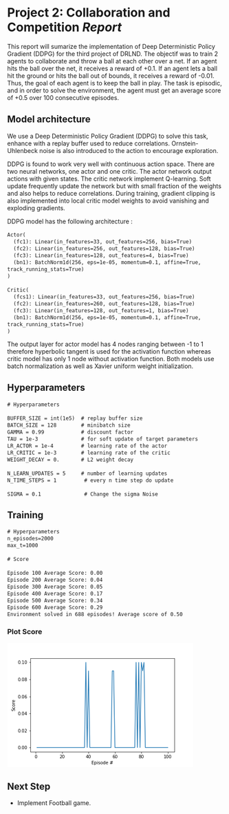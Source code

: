 # Project 2: Collaboration and Competition *Report*

This report will sumarize the implementation of Deep Deterministic Policy Gradient (DDPG) for the third project of DRLND.
The objectif was to train 2 agents to collaborate and throw a ball at each other over a net. If an agent hits the ball over the net, it receives a reward of +0.1.  If an agent lets a ball hit the ground or hits the ball out of bounds, it receives a reward of -0.01.  Thus, the goal of each agent is to keep the ball in play.
The task is episodic, and in order to solve the environment, the agent must get an average score of +0.5 over 100 consecutive episodes.

## Model architecture

We use a Deep Deterministic Policy Gradient (DDPG) to solve this task, enhance with a replay buffer used to reduce correlations. Ornstein-Uhlenbeck noise is also introduced to the action to encourage exploration.

DDPG is found to work very well with continuous action space.
There are two neural networks, one actor and one critic. The actor network output actions with given states. The critic network implement Q-learning.
Soft update frequently update the network but with small fraction of the weights and also helps to reduce correlations. During training, gradient clipping is also implemented into local critic model weights to avoid vanishing and exploding gradients.

DDPG model has the following architecture : 


```
Actor(
  (fc1): Linear(in_features=33, out_features=256, bias=True)
  (fc2): Linear(in_features=256, out_features=128, bias=True)
  (fc3): Linear(in_features=128, out_features=4, bias=True)
  (bn1): BatchNorm1d(256, eps=1e-05, momentum=0.1, affine=True, track_running_stats=True)
)

Critic(
  (fcs1): Linear(in_features=33, out_features=256, bias=True)
  (fc2): Linear(in_features=260, out_features=128, bias=True)
  (fc3): Linear(in_features=128, out_features=1, bias=True)
  (bn1): BatchNorm1d(256, eps=1e-05, momentum=0.1, affine=True, track_running_stats=True)
)
```

The output layer for actor model has 4 nodes ranging between -1 to 1 therefore hyperbolic tangent is used for the activation function whereas critic model has only 1 node without activation function. Both models use batch normalization as well as Xavier uniform weight initialization.

## Hyperparameters

```
# Hyperparameters

BUFFER_SIZE = int(1e5)  # replay buffer size
BATCH_SIZE = 128        # minibatch size
GAMMA = 0.99            # discount factor
TAU = 1e-3              # for soft update of target parameters
LR_ACTOR = 1e-4         # learning rate of the actor 
LR_CRITIC = 1e-3        # learning rate of the critic
WEIGHT_DECAY = 0.       # L2 weight decay

N_LEARN_UPDATES = 5     # number of learning updates
N_TIME_STEPS = 1         # every n time step do update

SIGMA = 0.1              # Change the sigma Noise

```

## Training

```
# Hyperparameters 
n_episodes=2000 
max_t=1000

# Score

Episode 100	Average Score: 0.00
Episode 200	Average Score: 0.04
Episode 300	Average Score: 0.05
Episode 400	Average Score: 0.17
Episode 500	Average Score: 0.34
Episode 600	Average Score: 0.29
Environment solved in 688 episodes! Average score of 0.50
```

### Plot Score 
![Deep Deterministic Policy Gradient](DDPG.png)

## Next Step

* Implement Football game.